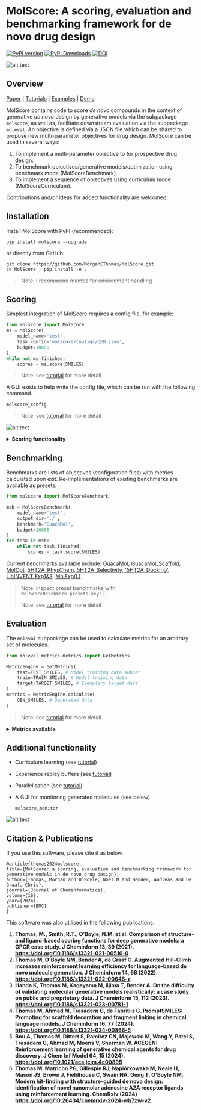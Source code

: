 # MolScore: A scoring, evaluation and benchmarking framework for de novo drug design
[![PyPI version](https://badge.fury.io/py/MolScore.svg)](https://badge.fury.io/py/MolScore)
[![PyPI Downloads](https://static.pepy.tech/badge/molscore)](https://pepy.tech/projects/molscore)
[![DOI](https://zenodo.org/badge/311350553.svg)](https://doi.org/10.5281/zenodo.14998608)

![alt text](https://github.com/MorganCThomas/MolScore/blob/v1.0/molscore/data/images/GraphAbv2.png?raw=True)
## Overview

[Paper](https://jcheminf.biomedcentral.com/articles/10.1186/s13321-024-00861-w) | 
[Tutorials](tutorials) | 
[Examples](https://github.com/MorganCThomas/MolScore_examples) |
[Demo](https://github.com/MorganCThomas/MolScore/blob/v1.0/molscore/data/images/molscore_demo.gif)

MolScore contains code to score *de novo* compounds in the context of generative *de novo* design by generative models via the subpackage `molscore`, as well as, facilitate downstream evaluation via the subpackage `moleval`. An objective is defined via a JSON file which can be shared to propose new multi-parameter objectives for drug design. MolScore can be used in several ways:
1. To implement a multi-parameter objective to for prospective drug design.
2. To benchmark objectives/generative models/optimization using benchmark mode (MolScoreBenchmark).
3. To implement a sequence of objectives using curriculum mode (MolScoreCurriculum).

Contributions and/or ideas for added functionality are welcomed!

## Installation
Install MolScore with PyPI (recommended):

    pip install molscore --upgrade

or directly from GitHub:

    git clone https://github.com/MorganCThomas/MolScore.git
    cd MolScore ; pip install -e .

> Note: I recommend mamba for environment handling

## Scoring

Simplest integration of MolScore requires a config file, for example:
```python
from molscore import MolScore
ms = MolScore(
    model_name='test',
    task_config='molscore/configs/QED.json',
    budget=10000
)
while not ms.finished:
    scores = ms.score(SMILES)
```

> Note: see [tutorial](tutorials/implementing_molscore.md#single-mode) for more detail

A GUI exists to help write the config file, which can be run with the following command.

    molscore_config

> Note: see [tutorial](tutorials/defining_an_objective.md) for more detail

![alt text](https://github.com/MorganCThomas/MolScore/blob/v1.0/molscore/data/images/config_v1_albuterol.png?raw=True)

<details>
  <summary><strong>Scoring functionality</strong></summary>
  &nbsp; <!-- This adds a non-breaking space for some spacing -->
  
  **Scoring functions**
  - **Descriptors**: RDKit, Maximum consecutive rotatable bonds, Penalized LogP, LinkerDescriptors (Fragment linking), 
    - [MolSkill](https://doi.org/10.1038/s41467-023-42242-1): Extracting medicinal chemistry intuition via preference machine learning as available on Nature Communications.
  - **Synthesizability**: [RAscore](https://pubs.rsc.org/en/content/articlelanding/2021/sc/d0sc05401a), [AiZynthFinder](https://jcheminf.biomedcentral.com/articles/10.1186/s13321-020-00472-1), SAscore, ReactionFilters (Scaffold decoration)
  - **2D Similarity**: Fingerprint similarity (any RDKit fingerprint and similarity measure), substructure match/filter, [Applicability domain](https://chemrxiv.org/engage/chemrxiv/article-details/625fc258bdc9c240d1dc12bb)
  - **3D Similarity**: ROCS, Open3DAlign
  - **QSAR**: Scikit-learn (classification/regression), [ChemProp](https://pubs.acs.org/doi/10.1021/acs.jcim.9b00237)
    - [PIDGINv5](https://zenodo.org/record/7547691#.ZCcLyo7MIhQ): Pre-trained RF classifiers for ~2,300 ChEMBL31 targets at different activity thresholds of 0.1 uM, 1 uM, 10 uM & 100 uM.
    - [ADMET-AI](https://www.biorxiv.org/content/10.1101/2023.12.28.573531v1): Pre-trained predictive models of various ADMET endpoints.
  - **Docking**: Glide<sup>a</sup>, Smina, OpenEye<sup>a</sup>, GOLD<sup>a</sup>, PLANTS, rDock, Vina, Gnina
    - **Ligand preparation**: RDKit->Epik, Moka->Corina, Ligprep, [Gypsum-DL](https://jcheminf.biomedcentral.com/articles/10.1186/s13321-019-0358-3)

 > <sup>a</sup> Requires a license

  **Transformation functions (transform values to [0-1])**
  - Linear
  - Linear threshold
  - Step
  - Step threshold
  - Gaussian

  **Aggregation functions (combine multiple scores into 1)**
  - Arithmetic mean
  - Geometric mean
  - Weighted sum
  - Weighted product
  - [Auto-weighted sum/product](https://jcheminf.biomedcentral.com/articles/10.1186/s13321-021-00561-9)
  - [Pareto front](https://jcheminf.biomedcentral.com/articles/10.1186/s13321-021-00561-9)

  **Filters (applied to final aggregated score)**
  - Any scoring function as a filter
  - Diversity filters
    - Unique
    - [Occurence](https://jcheminf.biomedcentral.com/articles/10.1186/s13321-022-00646-z)
    - [Memory assisted](https://github.com/tblaschke/reinvent-memory)
      - [ScaffoldSimilarityECFP](https://jcheminf.biomedcentral.com/articles/10.1186/s13321-022-00646-z)

</details>

## Benchmarking

Benchmarks are lists of objectives (configuration files) with metrics calculated upon exit. Re-implementations of existing benchmarks are available as presets.
```python
from molscore import MolScoreBenchmark

msb = MolScoreBenchmark(
    model_name='test',
    output_dir='./',
    benchmark='GuacaMol',
    budget=10000
)
for task in msb:
    while not task.finished:
        scores = task.score(SMILES)
```

Current benchmarks available include: [GuacaMol](https://pubs.acs.org/doi/10.1021/acs.jcim.8b00839), [GuacaMol_Scaffold](https://arxiv.org/abs/2103.03864), [MolOpt](https://arxiv.org/pdf/2206.12411), [5HT2A_PhysChem, 5HT2A_Selectivity, '5HT2A_Docking'](https://jcheminf.biomedcentral.com/articles/10.1186/s13321-024-00861-w), [LibINVENT Exp1&3](https://pubs.acs.org/doi/10.1021/acs.jcim.1c00469), [MolExp(L)](https://arxiv.org/abs/2501.19153)

 > Note: inspect preset benchmarks with `MolScoreBenchmark.presets.keys()`

 > Note: see [tutorial](tutorials/implementing_molscore.md#benchmark-mode) for more detail

## Evaluation

The `moleval` subpackage can be used to calculate metrics for an arbitrary set of molecules.

```python
from moleval.metrics.metrics import GetMetrics

MetricEngine = GetMetrics(
    test=TEST_SMILES, # Model training data subset
    train=TRAIN_SMILES, # Model training data
    target=TARGET_SMILES, # Exemplary target data
)
metrics = MetricEngine.calculate(
    GEN_SMILES, # Generated data
)
```

 > Note: see [tutorial](tutorials/evaluating_molecules.md) for more detail

<details>
  <summary><strong>Metrics available</strong></summary>
  &nbsp; <!-- This adds a non-breaking space for some spacing -->

  **Intrinsice metrics (generated molecules only)**
  - Validity, Uniqueness, Scaffold uniqueness, Internal diversity (1 & 2), Scaffold diversity
  - [Sphere exclusion diversity](https://jcheminf.biomedcentral.com/articles/10.1186/s13321-021-00516-0): Measure of chemical space coverage at a specific Tanimoto similarity threshold. I.e., A score 0.5 indicates 50% of the sample size sufficiently describes the chemical space, therefore the higher the metric the more diverse the sample. Also see [here](https://pubs.acs.org/doi/10.1021/acs.jcim.4c00519)
  - [Solow Polasky diversity](https://jcheminf.biomedcentral.com/articles/10.1186/s13321-021-00561-9) 
  - [Functional group diversity](https://pubs.acs.org/doi/10.1021/acs.jcim.0c01328)
  - [Ring system diversity](https://pubs.acs.org/doi/10.1021/acs.jcim.0c01328)
  - [Filters](https://www.frontiersin.org/journals/pharmacology/articles/10.3389/fphar.2020.565644/full): Passing of a set of drug-like filters (MolWt, Rotatable bonds, LogP etc.), Medicinal Chemistry substructures and PAINS substructures.
  - [Purchasability](https://github.com/whitead/molbloom): Molbloom prediction of presence in ZINC20

  **Extrinsic metrics (comparison to reference molecules)**
  - Novelty
  - [FCD](https://pubs.acs.org/doi/10.1021/acs.jcim.8b00234)
  - [Analogue similarity](https://jcheminf.biomedcentral.com/articles/10.1186/s13321-020-00473-0): Proportion of generated molecules that are analogues to molecules in reference data.
  - [Analogue coverage](https://jcheminf.biomedcentral.com/articles/10.1186/s13321-021-00516-0): Proportion of reference data that are analogues to generated data.
  - Functional group similarity
  - Ring system similarity
  - Single nearest neighbour similarity
  - Fragment similarity
  - Scaffold similarity
  - Outlier bits ([Silliness](https://github.com/PatWalters/silly_walks)): Average proportion of fingerprint bits (atomic environments) present in a generated molecule, not present anywhere in the reference data. The lower the silliness the better.
  - Wasserstein distance (LogP, SA Score, NP score, QED, Weight)

</details>

## Additional functionality

- Curriculum learning (see [tutorial](tutorials/implementing_molscore.md#curriculum-mode))
- Experience replay buffers (see [tutorial](tutorials/implementing_molscore.md#using-a-replay-buffer))
- Parallelisation (see [tutorial](tutorials/parallelisation.md))
- A GUI for monitoring generated molecules (see below)

    ```molscore_monitor```

![alt text](https://github.com/MorganCThomas/MolScore/blob/v1.0/molscore/data/images/monitor_v1_5HT2A_main.png?raw=True)

## Citation & Publications
If you use this software, please cite it as below.

    @article{thomas2024molscore,
    title={MolScore: a scoring, evaluation and benchmarking framework for generative models in de novo drug design},
    author={Thomas, Morgan and O’Boyle, Noel M and Bender, Andreas and De Graaf, Chris},
    journal={Journal of Cheminformatics},
    volume={16},
    year={2024},
    publisher={BMC}
    }

This software was also utilised in the following publications:
1. **Thomas, M., Smith, R.T., O’Boyle, N.M. et al. Comparison of structure- and ligand-based scoring functions for deep generative models: a GPCR case study. J Cheminform 13, 39 (2021). https://doi.org/10.1186/s13321-021-00516-0**
2. **Thomas M, O'Boyle NM, Bender A, de Graaf C. Augmented Hill-Climb increases reinforcement learning efficiency for language-based de novo molecule generation. J Cheminform 14, 68 (2022).  https://doi.org/10.1186/s13321-022-00646-z**
3. **Handa K, Thomas M, Kageyama M, Iijima T, Bender A. On the difficulty of validating molecular generative models realistically: a case study on public and proprietary data. J Cheminform 15, 112 (2023). https://doi.org/10.1186/s13321-023-00781-1**
4. **Thomas M, Ahmad M, Tresadern G, de Fabritiis G. PromptSMILES: Prompting for scaffold decoration and fragment linking in chemical language models. J Cheminform 16, 77 (2024). https://doi.org/10.1186/s13321-024-00866-5**
5. **Bou A, Thomas M, Dittert S, Ramírez CN, Majewski M, Wang Y, Patel S, Tresadern G, Ahmad M, Moens V, Sherman W. ACEGEN: Reinforcement learning of generative chemical agents for drug discovery. J Chem Inf Model 64, 15 (2024). https://doi.org/10.1021/acs.jcim.4c00895**
6. **Thomas M, Matricon PG, Gillespie RJ, Napiórkowska M, Neale H, Mason JS, Brown J, Fieldhouse C, Swain NA, Geng T, O'Boyle NM. Modern hit-finding with structure-guided de novo design: identification of novel nanomolar adenosine A2A receptor ligands using reinforcement learning. ChemRxiv (2024) https://doi.org/10.26434/chemrxiv-2024-wh7zw-v2**
